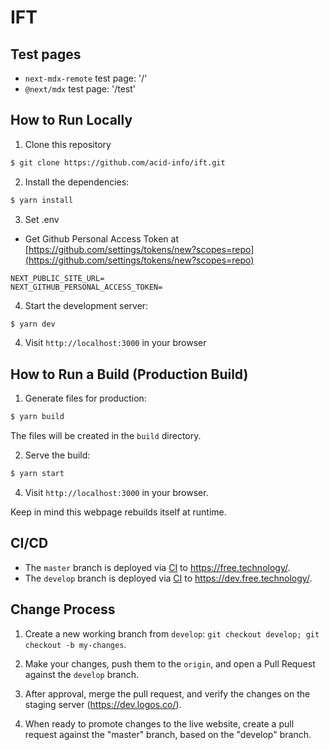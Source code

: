# IFT

## Test pages
- `next-mdx-remote` test page: '/'
- `@next/mdx` test page: '/test'


## How to Run Locally

1. Clone this repository
```bash
$ git clone https://github.com/acid-info/ift.git
```

2. Install the dependencies:
```bash
$ yarn install
```

3. Set .env

- Get Github Personal Access Token at [https://github.com/settings/tokens/new?scopes=repo](https://github.com/settings/tokens/new?scopes=repo)

```
NEXT_PUBLIC_SITE_URL=
NEXT_GITHUB_PERSONAL_ACCESS_TOKEN=
```

4. Start the development server:
```bash
$ yarn dev
```

4. Visit `http://localhost:3000` in your browser


## How to Run a Build (Production Build)

1. Generate files for production:

```bash
$ yarn build
```

The files will be created in the `build` directory.

2. Serve the build:

```bash
$ yarn start
```

4. Visit `http://localhost:3000` in your browser.

Keep in mind this webpage rebuilds itself at runtime.

## CI/CD

- The `master` branch is deployed via [CI](https://ci.infra.status.im/job/website/job/free.technology/) to https://free.technology/.
- The `develop` branch is deployed via [CI](https://ci.infra.status.im/job/website/job/dev.free.technology/) to https://dev.free.technology/.

## Change Process

1. Create a new working branch from `develop`: `git checkout develop; git checkout -b my-changes`.

2. Make your changes, push them to the `origin`, and open a Pull Request against the `develop` branch.

3. After approval, merge the pull request, and verify the changes on the staging server (https://dev.logos.co/).

4. When ready to promote changes to the live website, create a pull request against the "master" branch, based on the "develop" branch.
